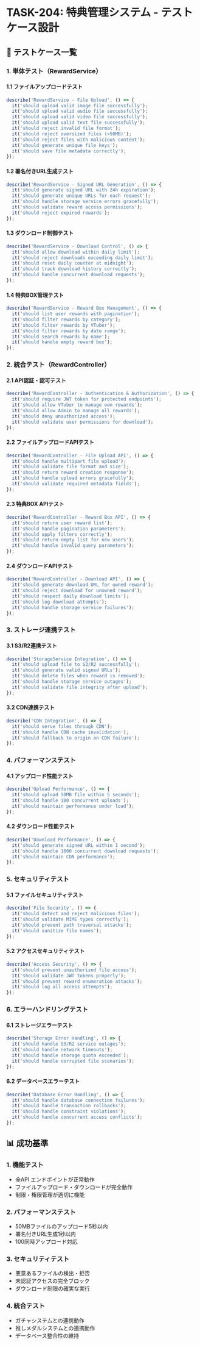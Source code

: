 # TASK-204: 特典管理システム - テストケース設計

## 🧪 テストケース一覧

### 1. 単体テスト（RewardService）

#### 1.1 ファイルアップロードテスト
```typescript
describe('RewardService - File Upload', () => {
  it('should upload valid image file successfully');
  it('should upload valid audio file successfully');
  it('should upload valid video file successfully');
  it('should upload valid text file successfully');
  it('should reject invalid file format');
  it('should reject oversized files (>50MB)');
  it('should reject files with malicious content');
  it('should generate unique file keys');
  it('should save file metadata correctly');
});
```

#### 1.2 署名付きURL生成テスト
```typescript
describe('RewardService - Signed URL Generation', () => {
  it('should generate signed URL with 24h expiration');
  it('should generate unique URLs for each request');
  it('should handle storage service errors gracefully');
  it('should validate reward access permissions');
  it('should reject expired rewards');
});
```

#### 1.3 ダウンロード制御テスト
```typescript
describe('RewardService - Download Control', () => {
  it('should allow download within daily limit');
  it('should reject downloads exceeding daily limit');
  it('should reset daily counter at midnight');
  it('should track download history correctly');
  it('should handle concurrent download requests');
});
```

#### 1.4 特典BOX管理テスト
```typescript
describe('RewardService - Reward Box Management', () => {
  it('should list user rewards with pagination');
  it('should filter rewards by category');
  it('should filter rewards by VTuber');
  it('should filter rewards by date range');
  it('should search rewards by name');
  it('should handle empty reward box');
});
```

### 2. 統合テスト（RewardController）

#### 2.1 API認証・認可テスト
```typescript
describe('RewardController - Authentication & Authorization', () => {
  it('should require JWT token for protected endpoints');
  it('should allow VTuber to manage own rewards');
  it('should allow Admin to manage all rewards');
  it('should deny unauthorized access');
  it('should validate user permissions for download');
});
```

#### 2.2 ファイルアップロードAPIテスト
```typescript
describe('RewardController - File Upload API', () => {
  it('should handle multipart file upload');
  it('should validate file format and size');
  it('should return reward creation response');
  it('should handle upload errors gracefully');
  it('should validate required metadata fields');
});
```

#### 2.3 特典BOX APIテスト
```typescript
describe('RewardController - Reward Box API', () => {
  it('should return user reward list');
  it('should handle pagination parameters');
  it('should apply filters correctly');
  it('should return empty list for new users');
  it('should handle invalid query parameters');
});
```

#### 2.4 ダウンロードAPIテスト
```typescript
describe('RewardController - Download API', () => {
  it('should generate download URL for owned reward');
  it('should reject download for unowned reward');
  it('should respect daily download limits');
  it('should log download attempts');
  it('should handle storage service failures');
});
```

### 3. ストレージ連携テスト

#### 3.1 S3/R2連携テスト
```typescript
describe('StorageService Integration', () => {
  it('should upload file to S3/R2 successfully');
  it('should generate valid signed URLs');
  it('should delete files when reward is removed');
  it('should handle storage service outages');
  it('should validate file integrity after upload');
});
```

#### 3.2 CDN連携テスト
```typescript
describe('CDN Integration', () => {
  it('should serve files through CDN');
  it('should handle CDN cache invalidation');
  it('should fallback to origin on CDN failure');
});
```

### 4. パフォーマンステスト

#### 4.1 アップロード性能テスト
```typescript
describe('Upload Performance', () => {
  it('should upload 50MB file within 5 seconds');
  it('should handle 100 concurrent uploads');
  it('should maintain performance under load');
});
```

#### 4.2 ダウンロード性能テスト
```typescript
describe('Download Performance', () => {
  it('should generate signed URL within 1 second');
  it('should handle 1000 concurrent download requests');
  it('should maintain CDN performance');
});
```

### 5. セキュリティテスト

#### 5.1 ファイルセキュリティテスト
```typescript
describe('File Security', () => {
  it('should detect and reject malicious files');
  it('should validate MIME types correctly');
  it('should prevent path traversal attacks');
  it('should sanitize file names');
});
```

#### 5.2 アクセスセキュリティテスト
```typescript
describe('Access Security', () => {
  it('should prevent unauthorized file access');
  it('should validate JWT tokens properly');
  it('should prevent reward enumeration attacks');
  it('should log all access attempts');
});
```

### 6. エラーハンドリングテスト

#### 6.1 ストレージエラーテスト
```typescript
describe('Storage Error Handling', () => {
  it('should handle S3/R2 service outages');
  it('should handle network timeouts');
  it('should handle storage quota exceeded');
  it('should handle corrupted file scenarios');
});
```

#### 6.2 データベースエラーテスト
```typescript
describe('Database Error Handling', () => {
  it('should handle database connection failures');
  it('should handle transaction rollbacks');
  it('should handle constraint violations');
  it('should handle concurrent access conflicts');
});
```

## 📊 成功基準

### 1. 機能テスト
- 全API エンドポイントが正常動作
- ファイルアップロード・ダウンロードが完全動作
- 制限・権限管理が適切に機能

### 2. パフォーマンステスト
- 50MBファイルのアップロード5秒以内
- 署名付きURL生成1秒以内
- 100同時アップロード対応

### 3. セキュリティテスト
- 悪意あるファイルの検出・拒否
- 未認証アクセスの完全ブロック
- ダウンロード制限の確実な実行

### 4. 統合テスト
- ガチャシステムとの連携動作
- 推しメダルシステムとの連携動作
- データベース整合性の維持
